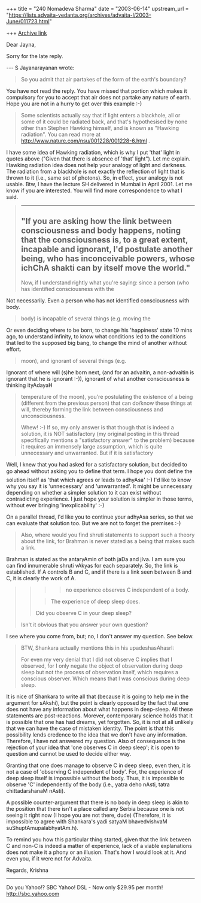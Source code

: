 +++
title = "240 Nomadeva Sharma"
date = "2003-06-14"
upstream_url = "https://lists.advaita-vedanta.org/archives/advaita-l/2003-June/011723.html"

+++
[Archive link](https://lists.advaita-vedanta.org/archives/advaita-l/2003-June/011723.html)

Dear Jayna,

Sorry for the late reply.

--- S Jayanarayanan <sjayana at yahoo.com> wrote:

> So you admit that air partakes of the form of the
> earth's boundary? 

You have not read the reply. You have missed that portion which makes
it compulsory for you to accept that air does not partake any nature of
earth. Hope you are not in a hurry to get over this example :-)


> Some scientists actually say that if light enters a
> blackhole, all or some of it could be radiated back,
> and that's hypothesised by none other than Stephen
> Hawking himself, and is known as "Hawking radiation".
> You can read more at
> http://www.nature.com/nsu/001228/001228-6.html . 

I have some idea of Hawking radiation, which is why I put 'that' light
in quotes above ("Given that there is absence of 'that' light"). Let me
explain. Hawking radiation idea does not help your analogy of light and
darkness. The radiation from a blackhole is not exactly the reflection
of light that is thrown to it (i.e., same set of photons). So, in
effect, your analogy is not usable. Btw, I have the lecture SH
delivered in Mumbai in April 2001. Let me know if you are interested.
You will find more correspondence to what I said.

> 
> ----------
> "If you are asking how the link between consciousness
> and body happens, noting that the consciousness is, to
> a great extent, incapable and ignorant, I'd postulate
> another being, who has inconceivable powers, whose
> ichChA shakti can by itself move the world."
> ----------
> 
> Now, if I understand rightly what you're saying: since
> a person (who has identified consciousness with the

Not necessarily. Even a person who has not identified consciousness
with body.

> body) is incapable of several things (e.g. moving the

Or even deciding where to be born, to change his 'happiness' state 10
mins ago, to understand infinity, to know what conditions led to the
conditions that led to the supposed big bang, to change the mind of
another without effort.

> moon), and ignorant of several things (e.g.

Ignorant of where will (s)he born next, (and for an advaitin, a
non-advaitin is ignorant that he is ignorant :-)), ignorant of what
another consciousness is thinking ityAdayaH

> temperature of the moon), you're postulating the
> existence of a being (different from the previous
> person) that can do/know these things at will, thereby
> forming the link between consciousness and
> unconsciousness. 
> 
> Whew! :-) If so, my only answer is that though that is
> indeed a solution, it is NOT satisfactory (my original
> posting in this thread specifically mentions a
> "satisfactory answer" to the problem) because it
> requires an immensely large assumption, which is quite
> unnecessary and unwarranted. But if it is satisfactory

Well, I knew that you had asked for a satisfactory solution, but
decided to go ahead without asking you to define that term. I hope you
dont define the solution itself as 'that which agrees or leads to
adhyAsa' :-)
I'd like to know why you say it is 'unnecessary' and 'unwarranted'. It
might be unnecessary depending on whether a simpler solution to it can
exist without contradicting experience. I just hope your solution is
simpler in those terms, without ever bringing 'inexplicability' :-)

On a parallel thread, I'd like you to continue your adhyAsa series, so
that we can evaluate that solution too. But we are not to forget the
premises :-)

> Also, where would you find shruti statements to
> support such a theory about the link, for Brahman is
> never stated as a being that makes such a link. 

Brahman is stated as the antaryAmin of both jaDa and jIva. I am sure
you can find innumerable shruti vAkyas for each separately. So, the
link is established. If A controls B and C, and if there is a link seen
between B and C, it is clearly the work of A.

> > > > no experience observes C independent of a body.
> > 
> > > The experience of deep sleep does. 
> > 
> > Did you observe C in your deep sleep?
> > 
> 
> Isn't it obvious that you answer your own question?

I see where you come from, but; no, I don't answer my question. See
below.


> BTW, Shankara actually mentions this in his
> upadeshasAhasrI:
> 
> For even my very denial that I did not observe C
> implies that I observed, for I only negate the object
> of observation during deep sleep but not the process
> of observation itself, which requires a conscious
> observer. Which means that I was conscious during deep
> sleep. 
> 

It is nice of Shankara to write all that (because it is going to help
me in the argument for sAkshi), but the point is clearly opposed by the
fact that one does not have any information about what happens in
deep-sleep. All these statements are post-reactions. Morever,
contemporary science holds that it is possible that one has had dreams,
yet forgotten. So, it is not at all unlikely that we can have the case
of mistaken identity. The point is that this possibility lends credence
to the idea that we don't have any information. Therefore, I have not
answered my question. Also of consequence is the rejection of your idea
that 'one observes C in deep sleep'; it is open to question and cannot
be used to decide either way.

Granting that one does manage to observe C in deep sleep, even then, it
is not a case of 'observing C independent of body'. For, the experience
of deep sleep itself is impossible without the body. Thus, it is
impossible to observe 'C' independently of the body (i.e., yatra deho
nAsti, tatra chittadarshanaM nAsti). 

A possible counter-argument that there is no body in deep sleep is akin
to the position that there isn't a place called any Serbia because one
is not seeing it right now (I hope you are not there, dude) (Therefore,
it is impossible to agree with Shankara's yadi satyaM bhavedvishvaM
suShuptAmupalabhyatAm.h). 

To remind you how this particular thing started, given that the link
between C and non-C is indeed a matter of experience, lack of a viable
explanations does not make it a phony or an illusion. That's how I
would look at it. And even you, if it were not for Advaita.

Regards,
Krishna

__________________________________
Do you Yahoo!?
SBC Yahoo! DSL - Now only $29.95 per month!
http://sbc.yahoo.com

